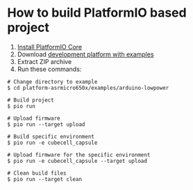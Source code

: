 How to build PlatformIO based project
=====================================

1. [Install PlatformIO Core](http://docs.platformio.org/page/core.html)
2. Download [development platform with examples](https://github.com/platformio/platform-asrmicro650x/archive/develop.zip)
3. Extract ZIP archive
4. Run these commands:

```shell
# Change directory to example
$ cd platform-asrmicro650x/examples/arduino-lowpower

# Build project
$ pio run

# Upload firmware
$ pio run --target upload

# Build specific environment
$ pio run -e cubecell_capsule

# Upload firmware for the specific environment
$ pio run -e cubecell_capsule --target upload

# Clean build files
$ pio run --target clean
```
